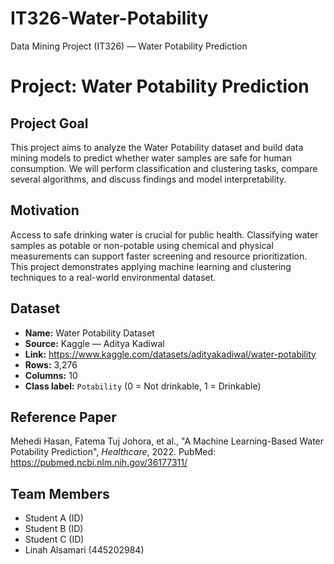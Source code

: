 # IT326-Water-Potability
Data Mining Project (IT326) — Water Potability Prediction
# Project: Water Potability Prediction

## Project Goal
This project aims to analyze the Water Potability dataset and build data mining models to predict whether water samples are safe for human consumption. We will perform classification and clustering tasks, compare several algorithms, and discuss findings and model interpretability.

## Motivation
Access to safe drinking water is crucial for public health. Classifying water samples as potable or non-potable using chemical and physical measurements can support faster screening and resource prioritization. This project demonstrates applying machine learning and clustering techniques to a real-world environmental dataset.

## Dataset
- **Name:** Water Potability Dataset  
- **Source:** Kaggle — Aditya Kadiwal  
- **Link:** https://www.kaggle.com/datasets/adityakadiwal/water-potability  
- **Rows:** 3,276  
- **Columns:** 10  
- **Class label:** `Potability` (0 = Not drinkable, 1 = Drinkable)

## Reference Paper
Mehedi Hasan, Fatema Tuj Johora, et al., "A Machine Learning-Based Water Potability Prediction", *Healthcare*, 2022. PubMed: https://pubmed.ncbi.nlm.nih.gov/36177311/

## Team Members
- Student A (ID) 
- Student B (ID)  
- Student C (ID) 
- Linah Alsamari (445202984) 

